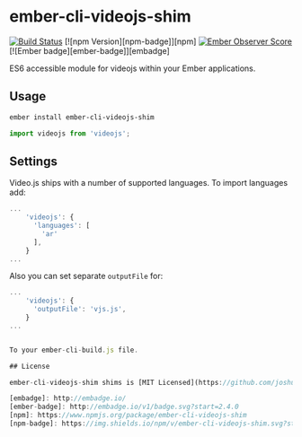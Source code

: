# ember-cli-videojs-shim
[![Build Status](https://travis-ci.org/joshuairl/ember-cli-videojs-shim.svg?branch=master)](https://travis-ci.org/joshuairl/ember-cli-videojs-shim)
[![npm Version][npm-badge]][npm]
[![Ember Observer Score](http://emberobserver.com/badges/ember-cli-videojs-shim.svg)](http://emberobserver.com/addons/ember-cli-videojs-shim)
[![Ember badge][ember-badge]][embadge]

ES6 accessible module for videojs within your Ember applications.

## Usage

```bash
ember install ember-cli-videojs-shim
```

```js
import videojs from 'videojs';
```

## Settings
Video.js ships with a number of supported languages. To import languages add:

```javascript
...
    'videojs': {
      'languages': [
        'ar'
      ],
    }
...
```

Also you can set separate `outputFile` for:
```javascript
...
    'videojs': {
      'outputFile': 'vjs.js',
    }
...


To your ember-cli-build.js file.

## License

ember-cli-videojs-shim shims is [MIT Licensed](https://github.com/joshuairl/ember-cli-videojs-shim/blob/master/LICENSE.md).

[embadge]: http://embadge.io/
[ember-badge]: http://embadge.io/v1/badge.svg?start=2.4.0
[npm]: https://www.npmjs.org/package/ember-cli-videojs-shim
[npm-badge]: https://img.shields.io/npm/v/ember-cli-videojs-shim.svg?style=flat-square
